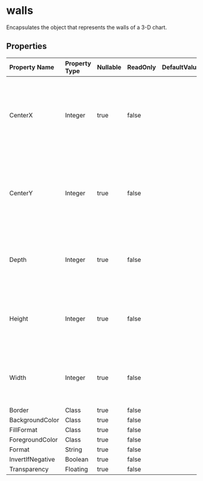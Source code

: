 # **walls**

Encapsulates the object that represents the walls of a 3-D chart. 

## **Properties**

| Property Name | Property Type | Nullable |  ReadOnly | DefaultValue | Description | 
| :- | :- | :- |:- |  :- | :- |
|CenterX|Integer|true|false |  |Gets the x coordinate of the left-bottom corner of Wall center in units of 1/4000 of chart's width after calls Chart.Calculate() method.|
|CenterY|Integer|true|false |  |Gets the y coordinate of the left-bottom corner of Wall center in units of 1/4000 of chart's height after calls Chart.Calculate() method.|
|Depth|Integer|true|false |  |Gets the depth front to back in units of 1/4000 of chart's width after calls Chart.Calculate() method.|
|Height|Integer|true|false |  |Gets the height of top to bottom in units of 1/4000 of chart's height after calls Chart.Calculate() method.|
|Width|Integer|true|false |  |Gets the width of left to right in units of 1/4000 of chart's width after calls Chart.Calculate() method.|
|Border|Class|true|false |  ||
|BackgroundColor|Class|true|false |  ||
|FillFormat|Class|true|false |  ||
|ForegroundColor|Class|true|false |  ||
|Format|String|true|false |  ||
|InvertIfNegative|Boolean|true|false |  ||
|Transparency|Floating|true|false |  ||

